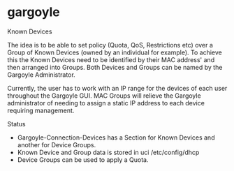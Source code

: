 # gargoyle
Known Devices

The idea is to be able to set policy (Quota, QoS, Restrictions etc) over a
Group of Known Devices (owned by an individual for example). To achieve this
the Known Devices need to be identified by their MAC address' and then arranged
into Groups. Both Devices and Groups can be named by the Gargoyle Administrator.

Currently, the user has to work with an IP range for the devices of each user
throughout the Gargoyle GUI. MAC Groups will relieve the Gargoyle administrator
of needing to assign a static IP address to each device requiring management.

Status
- Gargoyle-Connection-Devices has a Section for Known Devices and another for Device Groups.
- Known Device and Group data is stored in uci /etc/config/dhcp
- Device Groups can be used to apply a Quota.
